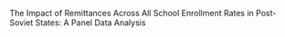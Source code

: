 The Impact of Remittances Across All School Enrollment Rates in Post-Soviet States: A Panel Data Analysis
